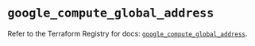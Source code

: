 # `google_compute_global_address`

Refer to the Terraform Registry for docs: [`google_compute_global_address`](https://registry.terraform.io/providers/hashicorp/google/6.5.0/docs/resources/compute_global_address).
